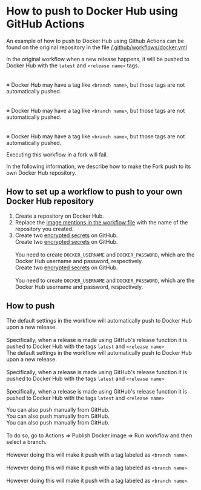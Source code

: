 # How to push to Docker Hub using GitHub Actions

An example of how to push to Docker Hub using Github Actions can be found on the original repository in the file [/.github/workflows/docker.yml](https://github.com/misskey-dev/misskey/blob/develop/.github/workflows/docker.yml)

In the original workflow when a new release happens, it will be pushed to Docker Hub with the `latest` and `<release name>` tags.\
\
\
※ Docker Hub may have a tag like `<branch name>`, but those tags are not automatically pushed.\
\
\
※ Docker Hub may have a tag like `<branch name>`, but those tags are not automatically pushed.\
\
\
※ Docker Hub may have a tag like `<branch name>`, but those tags are not automatically pushed.

Executing this workflow in a fork will fail.

In the following information, we describe how to make the Fork push to its own Docker Hub repository.

## How to set up a workflow to push to your own Docker Hub repository

1. Create a repository on Docker Hub.
2. Replace the [image mentions in the workflow file](https://github.com/misskey-dev/misskey/blob/53f3b779bf16abcda4f6e026c51384f3b8fbcc62/.github/workflows/docker.yml#L20) with the name of the repository you created.
3. Create two [encrypted secrets](https://docs.github.com/en/actions/security-guides/using-secrets-in-github-actions#creating-encrypted-secrets-for-a-repository) on GitHub.\
   Create two [encrypted secrets](https://docs.github.com/en/actions/security-guides/using-secrets-in-github-actions#creating-encrypted-secrets-for-a-repository) on GitHub.\
   \
   You need to create `DOCKER_USERNAME` and `DOCKER_PASSWORD`, which are the Docker Hub username and password, respectively.\
   Create two [encrypted secrets](https://docs.github.com/en/actions/security-guides/using-secrets-in-github-actions#creating-encrypted-secrets-for-a-repository) on GitHub.\
   \
   You need to create `DOCKER_USERNAME` and `DOCKER_PASSWORD`, which are the Docker Hub username and password, respectively.

## How to push

The default settings in the workflow will automatically push to Docker Hub upon a new release.\
\
Specifically, when a release is made using GitHub's release function it is pushed to Docker Hub with the tags `latest` and `<release name>`\
The default settings in the workflow will automatically push to Docker Hub upon a new release.\
\
Specifically, when a release is made using GitHub's release function it is pushed to Docker Hub with the tags `latest` and `<release name>`\
\
Specifically, when a release is made using GitHub's release function it is pushed to Docker Hub with the tags `latest` and `<release name>`

You can also push manually from GitHub.\
You can also push manually from GitHub.\
You can also push manually from GitHub.\
\
To do so, go to Actions => Publish Docker image => Run workflow and then select a branch.\
\
However doing this will make it push with a tag labeled as `<branch name>`.\
\
However doing this will make it push with a tag labeled as `<branch name>`.\
\
However doing this will make it push with a tag labeled as `<branch name>`.
